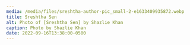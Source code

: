 ```yaml
---
media: /media/files/sreshtha-author-pic_small-2-e1633409935872.webp
title: Sreshtha Sen
alt: Photo of [Sreshtha Sen] by Shazlie Khan
caption: Photo by Shazlie Khan
date: 2022-09-16T13:38:00-0500
---
```

